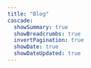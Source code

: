 ```yaml
---
title: "Blog"
cascade:
  showSummary: true
  showBreadcrumbs: true
  invertPagination: true
  showDate: true
  showDateUpdated: true
---
```

